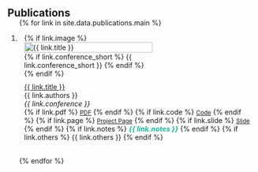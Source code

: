 <h2 id="publications" style="margin: 2px 0px -15px;">Publications</h2>

<style>
:root {
  /* Adjust these to control widths */
  --pubs-image-width: 260px;       /* image column width on desktop */
  --pubs-text-max: 740px;          /* max text width on desktop */
  --pubs-gap: 10px;                /* gap between image and text */
}
.publications .pub-row { display:flex; align-items:flex-start; gap:var(--pubs-gap); flex-wrap:wrap; }
.publications .pub-row .abbr { flex:0 0 var(--pubs-image-width); max-width:var(--pubs-image-width); }
.publications .pub-row .abbr img { width:100%; height:auto; display:block; }
.publications .pub-row .col-sm-9 { flex:1 1 0; min-width:240px; max-width:var(--pubs-text-max); }
@media (max-width: 992px) {
  .publications .pub-row .col-sm-9 { max-width:100%; }
}
@media (max-width: 576px) {
  .publications .pub-row { flex-direction:column; }
  .publications .pub-row .abbr,
  .publications .pub-row .col-sm-9 { max-width:100%; flex:1 0 100%; }
}
</style>

<div class="publications">
<ol class="bibliography">

{% for link in site.data.publications.main %}

<li>
<div class="pub-row">
  <div class="col-sm-3 abbr" style="position: relative;padding-right: 10px;padding-left: 10px;">
    {% if link.image %} 
    <img src="{{ link.image }}" class="teaser img-fluid z-depth-1" alt="{{ link.title }}">
    {% if link.conference_short %} 
    <abbr class="badge">{{ link.conference_short }}</abbr>
    {% endif %}
    {% endif %}
  </div>
  <div class="col-sm-9" style="position: relative;padding-right: 10px;padding-left: 10px;">
      <div class="title"><a href="{{ link.pdf }}">{{ link.title }}</a></div>
      <div class="author">{{ link.authors }}</div>
      <div class="periodical"><em>{{ link.conference }}</em>
      </div>
    <div class="links">
      {% if link.pdf %} 
      <a href="{{ link.pdf }}" class="btn btn-sm z-depth-0" role="button" target="_blank" style="font-size:12px;">PDF</a>
      {% endif %}
      {% if link.code %} 
      <a href="{{ link.code }}" class="btn btn-sm z-depth-0" role="button" target="_blank" style="font-size:12px;">Code</a>
      {% endif %}
      {% if link.page %} 
      <a href="{{ link.page }}" class="btn btn-sm z-depth-0" role="button" target="_blank" style="font-size:12px;">Project Page</a>
      {% endif %}
      {% if link.slide %} 
      <a href="{{ link.slide }}" class="btn btn-sm z-depth-0" role="button" target="_blank" style="font-size:12px;">Slide</a>
      {% endif %}
      {% if link.notes %} 
      <strong> <i style="color:#1abc9c">{{ link.notes }}</i></strong>
      {% endif %}
      {% if link.others %} 
      {{ link.others }}
      {% endif %}
    </div>
  </div>
</div>
</li>
<br>

{% endfor %}

</ol>
</div>
